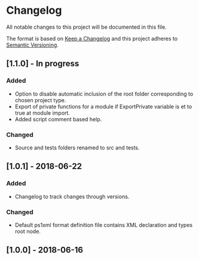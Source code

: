 ﻿# Changelog
All notable changes to this project will be documented in this file.

The format is based on [Keep a Changelog](https://keepachangelog.com/en/1.0.0/)
and this project adheres to [Semantic Versioning](https://semver.org/spec/v2.0.0.html).

## [1.1.0] - In progress

### Added

- Option to disable automatic inclusion of the root folder corresponding to chosen project type.
- Export of private functions for a module if ExportPrivate variable is et to true at module import.
- Added script comment based help.

### Changed

- Source and tests folders renamed to src and tests.

## [1.0.1] - 2018-06-22

### Added

- Changelog to track changes through versions.

### Changed

- Default ps1xml format definition file contains XML declaration and types root node.

## [1.0.0] - 2018-06-16